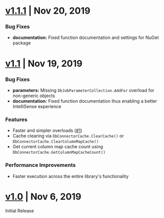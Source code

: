 # [v1.1.1](https://github.com/SavantBuffer/DbConnector/releases/tag/v1.1.1)  | Nov 20, 2019

### Bug Fixes
 - **documentation:** Fixed function documentation and settings for NuGet package
 

# [v1.1](https://github.com/SavantBuffer/DbConnector/releases/tag/v1.1)  | Nov 19, 2019

### Bug Fixes
 - **parameters:** Missing `DbJobParameterCollection.AddFor` overload for non-generic objects
 - **documentation:** Fixed function documentation thus enabling a better IntelliSense experience
 
### Features
 - Faster and simpler overloads ([#1](https://github.com/SavantBuffer/DbConnector/issues/1))
 - Cache clearing via `DbConnectorCache.ClearCache()` or `DbConnectorCache.ClearColumnMapCache()`
 - Get current column map cache count using `DbConnectorCache.GetColumnMapCacheCount()`
 
### Performance Improvements 
 - Faster execution across the entire library's functionality
 

# [v1.0](https://github.com/SavantBuffer/DbConnector/releases/tag/v1.0) | Nov 6, 2019

Initial Release
